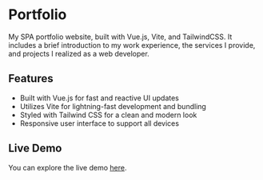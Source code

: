 # Portfolio

My SPA portfolio website, built with Vue.js, Vite, and TailwindCSS. It includes a brief introduction to my work experience, the services I provide, and projects I realized as a web developer.

## Features

- Built with Vue.js for fast and reactive UI updates
- Utilizes Vite for lightning-fast development and bundling
- Styled with Tailwind CSS for a clean and modern look
- Responsive user interface to support all devices

## Live Demo

You can explore the live demo [here](https://portfolio-bf2.pages.dev/).
